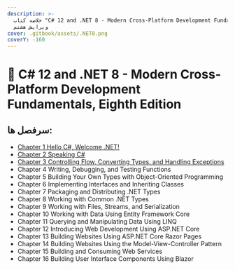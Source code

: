```yaml
---
description: >-
  خلاصه کتاب "C# 12 and .NET 8 - Modern Cross-Platform Development Fundamentals"
  ویرایش هشتم
cover: .gitbook/assets/.NET8.png
coverY: -160
---
```


# 👋 C# 12 and .NET 8 - Modern Cross-Platform Development Fundamentals, Eighth Edition

## سرفصل ها:

* [Chapter 1 Hello C#, Welcome .NET!](fsl-awl/)
* [Chapter 2 Speaking C#](fsl-dwm/)
* [Chapter 3 Controlling Flow, Converting Types, and Handling Exceptions](fsl-swm/)
* Chapter 4 Writing, Debugging, and Testing Functions
* Chapter 5 Building Your Own Types with Object-Oriented Programming
* Chapter 6 Implementing Interfaces and Inheriting Classes
* Chapter 7 Packaging and Distributing .NET Types
* Chapter 8 Working with Common .NET Types
* Chapter 9 Working with Files, Streams, and Serialization
* Chapter 10 Working with Data Using Entity Framework Core
* Chapter 11 Querying and Manipulating Data Using LINQ
* Chapter 12 Introducing Web Development Using ASP.NET Core
* Chapter 13 Building Websites Using ASP.NET Core Razor Pages
* Chapter 14 Building Websites Using the Model-View-Controller Pattern
* Chapter 15 Building and Consuming Web Services
* Chapter 16 Building User Interface Components Using Blazor
